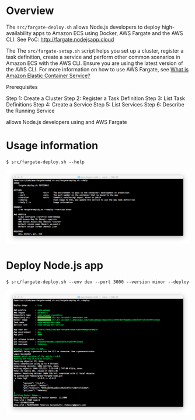 # Overview

The `src/fargate-deploy.sh` allows Node.js developers to deploy high-availability apps to Amazon ECS using Docker, AWS Fargate and the AWS CLI. See PoC: http://fargate.nodejsapp.cloud

The The `src/fargate-setup.sh` script helps you set up a cluster, register a task definition, create a service and perform other common scenarios in Amazon ECS with the AWS CLI. Ensure you are using the latest version of the AWS CLI. For more information on how to use AWS Fargate, see [What is Amazon Elastic Container Service?](https://docs.aws.amazon.com/AmazonECS/latest/developerguide/Welcome.html)

Prerequisites

Step 1: Create a Cluster
Step 2: Register a Task Definition
Step 3: List Task Definitions
Step 4: Create a Service
Step 5: List Services
Step 6: Describe the Running Service

 allows Node.js developers  using  and AWS Fargate 

# Usage information
```
$ src/fargate-deploy.sh --help
```

![](https://raw.githubusercontent.com/fedecarg/aws-fargate-node/master/node-webapp-example/public/images/aws-fargate-usage-info.png)

# Deploy Node.js app

```
$ src/fargate-deploy.sh --env dev --port 3000 --version minor --deploy
```

![](https://raw.githubusercontent.com/fedecarg/aws-fargate-node/master/node-webapp-example/public/images/aws-fargate-deploy.png)
